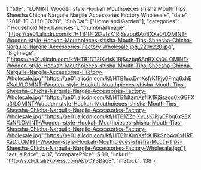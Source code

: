 {
	"title": "LOMINT Wooden style Hookah Mouthpieces shisha Mouth Tips Sheesha Chicha Narguile Nargile Accessories Factory Wholesale",
	"date": "2018-10-31 10:30:20",
	"SubCat": ["Home and Garden"],
	"categories": ["Household Merchandises"],
	"thumbnailImage": "https://ae01.alicdn.com/kf/HTB1DT2lXvfsK1RjSszbq6AqBXXa0/LOMINT-Wooden-style-Hookah-Mouthpieces-shisha-Mouth-Tips-Sheesha-Chicha-Narguile-Nargile-Accessories-Factory-Wholesale.jpg_220x220.jpg",
	"BigImage": ["https://ae01.alicdn.com/kf/HTB1DT2lXvfsK1RjSszbq6AqBXXa0/LOMINT-Wooden-style-Hookah-Mouthpieces-shisha-Mouth-Tips-Sheesha-Chicha-Narguile-Nargile-Accessories-Factory-Wholesale.jpg","https://ae01.alicdn.com/kf/HTB1mxDmXsfrK1Rjy0Fmq6xhEXXaU/LOMINT-Wooden-style-Hookah-Mouthpieces-shisha-Mouth-Tips-Sheesha-Chicha-Narguile-Nargile-Accessories-Factory-Wholesale.jpg","https://ae01.alicdn.com/kf/HTB1dtzmXsfrK1RjSszcq6xGGFXa3/LOMINT-Wooden-style-Hookah-Mouthpieces-shisha-Mouth-Tips-Sheesha-Chicha-Narguile-Nargile-Accessories-Factory-Wholesale.jpg","https://ae01.alicdn.com/kf/HTB1ZZbjXvLsK1Rjy0Fbq6xSEXXaN/LOMINT-Wooden-style-Hookah-Mouthpieces-shisha-Mouth-Tips-Sheesha-Chicha-Narguile-Nargile-Accessories-Factory-Wholesale.jpg","https://ae01.alicdn.com/kf/HTB1cKjmXsfrK1RkSnb4q6xHRFXaD/LOMINT-Wooden-style-Hookah-Mouthpieces-shisha-Mouth-Tips-Sheesha-Chicha-Narguile-Nargile-Accessories-Factory-Wholesale.jpg"],
	"actualPrice": 4.07,
	"comparePrice": 5.09,
	"linkurl": "http://s.click.aliexpress.com/e/bCYSBaq8",
	"inStock": 138
}
